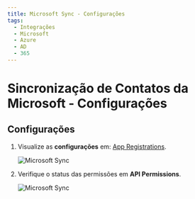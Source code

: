 ```yaml
---
title: Microsoft Sync - Configurações
tags:
  - Integrações
  - Microsoft
  - Azure
  - AD
  - 365
---
```

# Sincronização de Contatos da Microsoft - Configurações

## Configurações

1. Visualize as **configurações** em: [App Registrations](https://portal.azure.com/#view/Microsoft_AAD_RegisteredApps/ApplicationsListBlade).

   ![Microsoft Sync](https://cdn.phishx.io/phishx-docs/images/microsoft_sync_101.png)

2. Verifique o status das permissões em **API Permissions**.

   ![Microsoft Sync](https://cdn.phishx.io/phishx-docs/images/microsoft_sync_102.png)
